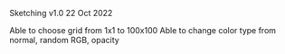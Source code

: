 Sketching v1.0 22 Oct 2022

Able to choose grid from 1x1 to 100x100
Able to change color type from normal, random RGB, opacity